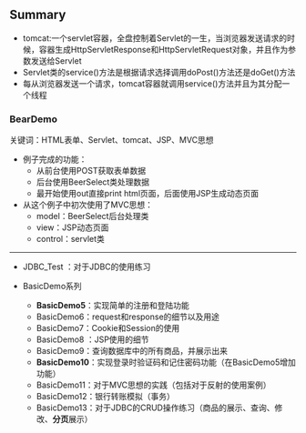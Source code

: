 ## Summary

- tomcat:一个servlet容器，全盘控制着Servlet的一生，当浏览器发送请求的时候，容器生成HttpServletResponse和HttpServletRequest对象，并且作为参数发送给Servlet
- Servlet类的service()方法是根据请求选择调用doPost()方法还是doGet()方法
- 每从浏览器发送一个请求，tomcat容器就调用service()方法并且为其分配一个线程



### BearDemo

关键词：HTML表单、Servlet、tomcat、JSP、MVC思想

- 例子完成的功能：
  - 从前台使用POST获取表单数据 
  - 后台使用BeerSelect类处理数据
  - 最开始使用out直接print html页面，后面使用JSP生成动态页面
- 从这个例子中初次使用了MVC思想：
  - model：BeerSelect后台处理类
  - view：JSP动态页面
  - control：servlet类 



---

- JDBC_Test ：对于JDBC的使用练习

 - BasicDemo系列
     - **BasicDemo5**：实现简单的注册和登陆功能
     - BasicDemo6：request和response的细节以及用途
     - BasicDemo7：Cookie和Session的使用
     - BasicDemo8 ：JSP使用的细节
     - BasicDemo9：查询数据库中的所有商品，并展示出来
     - **BasicDemo10**：实现登录时验证码和记住密码功能（在BasicDemo5增加功能）
     - BasicDemo11：对于MVC思想的实践（包括对于反射的使用案例）
     - BasicDemo12：银行转账模拟（事务）
     - BasicDemo13：对于JDBC的CRUD操作练习（商品的展示、查询、修改、**分页**展示）

     